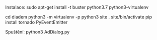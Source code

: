 Instalace:
sudo apt-get install -t buster python3.7 python3-virtualenv

cd diadem
python3 -m virtualenv -p python3 site
. site/bin/activate
pip install tornado PyEventEmitter

Spuštění:
python3 AdDialog.py
